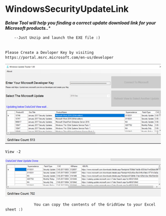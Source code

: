 # WindowsSecurityUpdateLink
***Below Tool will help you finding a correct update download link for your Microsoft products..****

       
        --Just Unzip and launch the EXE file :)


    Please Create a Devloper Key by visiting https://portal.msrc.microsoft.com/en-us/developer
![alt text](https://github.com/prax78/WindowsUpdateTracker/blob/master/Microsoft-KB-CVE.png?raw=true)

    View -2
![alt text](https://github.com/prax78/WindowsUpdateTracker/blob/master/Microsoft-KB-CVE2.png?raw=true)    

                 You can copy the contents of the GridView to your Excel sheet :)
